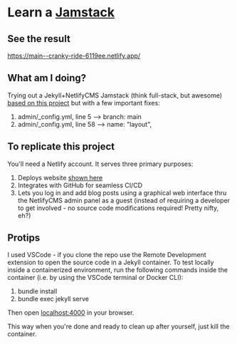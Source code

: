# Learn a [Jamstack](https://jamstack.org/) 

## See the result

https://main--cranky-ride-6119ee.netlify.app/

## What am I doing?

Trying out a Jekyll+NetlifyCMS Jamstack (think full-stack, but awesome) [based on this project](https://github.com/adamwatters/jekyll-tutorial-with-netlify-cms/tree/master) but with a few important fixes:
1. admin/_config.yml, line 5   --> branch: main
2. admin/_config.yml, line 58  --> name: "layout",

## To replicate this project
You'll need a Netlify account. It serves three primary purposes:
1. Deploys website [shown here](https://main--cranky-ride-6119ee.netlify.app/)
2. Integrates with GitHub for seamless CI/CD
3. Lets you log in and add blog posts using a graphical web interface thru the NetlifyCMS admin panel as a guest (instead of requiring a developer to get involved - no source code modifications required! Pretty nifty, eh?)

## Protips

I used VSCode - if you clone the repo use the Remote Development extension to open the source code in a Jekyll container.
To test locally inside a containerized environment, run the following commands inside the container (i.e. by using the VSCode terminal or Docker CLI):
1. bundle install
2. bundle exec jekyll serve

Then open [localhost:4000](localhost:4000) in your browser.

This way when you're done and ready to clean up after yourself, just kill the container.
